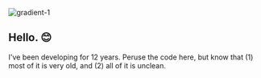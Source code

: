 ![gradient-1](https://github.com/user-attachments/assets/6501b4e3-e92a-42a5-9fa0-3a442df87e11)

## Hello. 😊

I've been developing for 12 years. Peruse the code here, but know that (1) most of it is very old, and (2) all of it is unclean.




<!--
**mosest/mosest** is a ✨ _special_ ✨ repository because its `README.md` (this file) appears on your GitHub profile.

Here are some ideas to get you started:

- 🔭 I’m currently working on ...
- 🌱 I’m currently learning ...
- 👯 I’m looking to collaborate on ...
- 🤔 I’m looking for help with ...
- 💬 Ask me about ...
- 📫 How to reach me: ...
- 😄 Pronouns: ...
- ⚡ Fun fact: ...
-->

